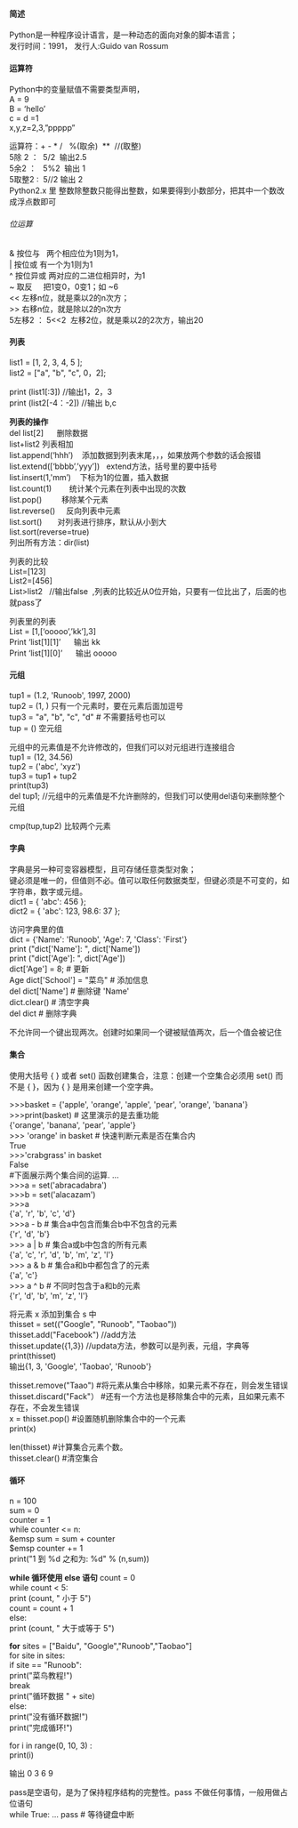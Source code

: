 #### 简述
Python是一种程序设计语言，是一种动态的面向对象的脚本语言；<br>
发行时间：1991， 发行人:Guido van Rossum

#### 运算符
Python中的变量赋值不需要类型声明，<br>
A = 9<br>
B = ‘hello’ <br>
c = d =1<br>
x,y,z=2,3,”ppppp”<br>

运算符：+ - * /   %(取余)  **  //(取整)  <br> 
5除 2 ：  5/2  输出2.5<br>
5余2 ：   5%2  输出 1<br>
5取整2 :  5//2 输出 2<br>
Python2.x 里 整数除整数只能得出整数，如果要得到小数部分，把其中一个数改成浮点数即可<br>

###### 位运算
& 按位与   两个相应位为1则为1，<br>
|  按位或   有一个为1则为1<br>
^ 按位异或 两对应的二进位相异时，为1  
~ 取反     把1变0，0变1；如 ~6  
<<         左移n位，就是乘以2的n次方；   
\>>        右移n位，就是除以2的n次方  
5左移2 ： 5<<2  左移2位，就是乘以2的2次方，输出20  

#### 列表  
list1 = [1, 2, 3, 4, 5 ];   
list2 = ["a", "b", "c", 0，2];  

print (list1[:3])  //输出1，2，3  
print (list2[-4：-2])  //输出 b,c  

**列表的操作**  
del list[2]      删除数据  
list+list2   列表相加  
list.append(‘hhh’)    添加数据到列表末尾，，，如果放两个参数的话会报错  
list.extend([‘bbbb’,’yyy’])   extend方法，括号里的要中括号  
list.insert(1,'mm’)    下标为1的位置，插入数据  
list.count(1)        统计某个元素在列表中出现的次数  
list.pop()         移除某个元素   
list.reverse()     反向列表中元素  
list.sort()       对列表进行排序，默认从小到大  
list.sort(reverse=true)  
列出所有方法：dir(list)  
 
 列表的比较  
List=[123]  
List2=[456]  
List>list2    //输出false  ,列表的比较近从0位开始，只要有一位比出了，后面的也就pass了  

列表里的列表  
List = [1,[‘ooooo’,’kk’],3]  
Print ‘list[1][1]’      输出 kk  
Print ‘list[1][0]’      输出 ooooo  

#### 元组
tup1 = (1.2, 'Runoob', 1997, 2000)  
tup2 = (1, )  只有一个元素时，要在元素后面加逗号  
tup3 = "a", "b", "c", "d"   # 不需要括号也可以  
tup = ()  空元组  

元组中的元素值是不允许修改的，但我们可以对元组进行连接组合  
tup1 = (12, 34.56)  
tup2 = ('abc', 'xyz')                   
 tup3 = tup1 + tup2  
print(tup3)     
del tup1;       //元组中的元素值是不允许删除的，但我们可以使用del语句来删除整个元组  

cmp(tup,tup2)   比较两个元素  

#### 字典
字典是另一种可变容器模型，且可存储任意类型对象；  
键必须是唯一的，但值则不必。值可以取任何数据类型，但键必须是不可变的，如字符串，数字或元组。  
dict1 = { 'abc': 456 };  
dict2 = { 'abc': 123, 98.6: 37 };  

访问字典里的值  
dict = {'Name': 'Runoob', 'Age': 7, 'Class': 'First'}   
print ("dict['Name']: ", dict['Name'])  
print ("dict['Age']: ", dict['Age'])  
dict['Age'] = 8;       # 更新   
Age dict['School'] = "菜鸟"   # 添加信息  
del dict['Name']     # 删除键 'Name'  
dict.clear()           # 清空字典  
del dict              # 删除字典  

不允许同一个键出现两次。创建时如果同一个键被赋值两次，后一个值会被记住  


#### 集合
使用大括号 { } 或者 set() 函数创建集合，注意：创建一个空集合必须用 set() 而不是 { }，因为 { } 是用来创建一个空字典。  

\>>>basket = {'apple', 'orange', 'apple', 'pear', 'orange', 'banana'}   
\>>>print(basket) # 这里演示的是去重功能   
{'orange', 'banana', 'pear', 'apple'}   
\>>> 'orange' in basket # 快速判断元素是否在集合内  
 True  
 \>>>'crabgrass' in basket  
False   
 #下面展示两个集合间的运算. ...  
\>>>a = set('abracadabra')   
\>>>b = set('alacazam')   
\>>>a   
{'a', 'r', 'b', 'c', 'd'}   
\>>>a - b # 集合a中包含而集合b中不包含的元素  
 {'r', 'd', 'b'}   
\>>> a | b # 集合a或b中包含的所有元素  
 {'a', 'c', 'r', 'd', 'b', 'm', 'z', 'l'}  
\>>> a & b # 集合a和b中都包含了的元素   
{'a', 'c'}   
\>>> a ^ b # 不同时包含于a和b的元素  
{'r', 'd', 'b', 'm', 'z', 'l'}  


将元素 x 添加到集合 s 中  
thisset = set(("Google", "Runoob", "Taobao"))   
thisset.add("Facebook")     //add方法  
thisset.update({1,3})      //updata方法，参数可以是列表，元组，字典等  
print(thisset)  
输出{1, 3, 'Google', 'Taobao', 'Runoob'}  

thisset.remove("Taao") #将元素从集合中移除，如果元素不存在，则会发生错误  
thisset.discard("Fack"） #还有一个方法也是移除集合中的元素，且如果元素不存在，不会发生错误  
x = thisset.pop()    #设置随机删除集合中的一个元素  
print(x)  

len(thisset)  #计算集合元素个数。  
thisset.clear() #清空集合  

#### 循环
n = 100   
sum = 0   
counter = 1   
while counter <= n:   
&emsp    sum = sum + counter   
$emsp    counter += 1  
print("1 到 %d 之和为: %d" % (n,sum))  


**while 循环使用 else 语句**
count = 0   
while count < 5:   
    print (count, " 小于 5")   
    count = count + 1  
else:   
    print (count, " 大于或等于 5")  

**for**
sites = ["Baidu", "Google","Runoob","Taobao"]  
for site in sites:  
if site == "Runoob":   
    print("菜鸟教程!")   
        break   
    print("循环数据 " + site)   
else:   
    print("没有循环数据!")   
print("完成循环!")  


for i in range(0, 10, 3) :   
print(i)  

输出 0 3 6 9  

pass是空语句，是为了保持程序结构的完整性。pass 不做任何事情，一般用做占位语句  
while True: ... pass # 等待键盘中断  













